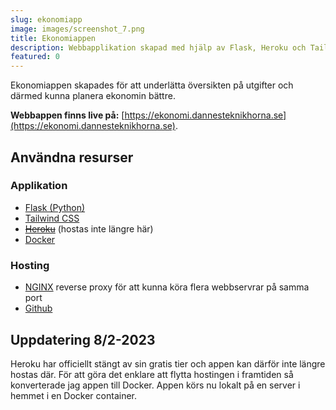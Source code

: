```yaml
---
slug: ekonomiapp
image: images/screenshot_7.png
title: Ekonomiappen
description: Webbapplikation skapad med hjälp av Flask, Heroku och Tailwind CSS.
featured: 0
---
```

Ekonomiappen skapades för att underlätta översikten på utgifter och därmed kunna planera ekonomin bättre.

**Webbappen finns live på:** [https://ekonomi.dannesteknikhorna.se](https://ekonomi.dannesteknikhorna.se).

## Användna resurser

### Applikation
* [Flask (Python)](https://flask.palletsprojects.com/)
* [Tailwind CSS](https://tailwindcss.com/)
* ~~[Heroku](https://www.heroku.com/)~~ (hostas inte längre här)
* [Docker](https://www.docker.com/)

### Hosting
* [NGINX](https://www.nginx.com/) reverse proxy för att kunna köra flera webbservrar på samma port
* [Github](https://github.com/)

## Uppdatering 8/2-2023
Heroku har officiellt stängt av sin gratis tier och appen kan därför inte längre hostas där. För att göra det enklare att flytta hostingen i framtiden så konverterade jag appen till Docker. Appen körs nu lokalt på en server i hemmet i en Docker container.